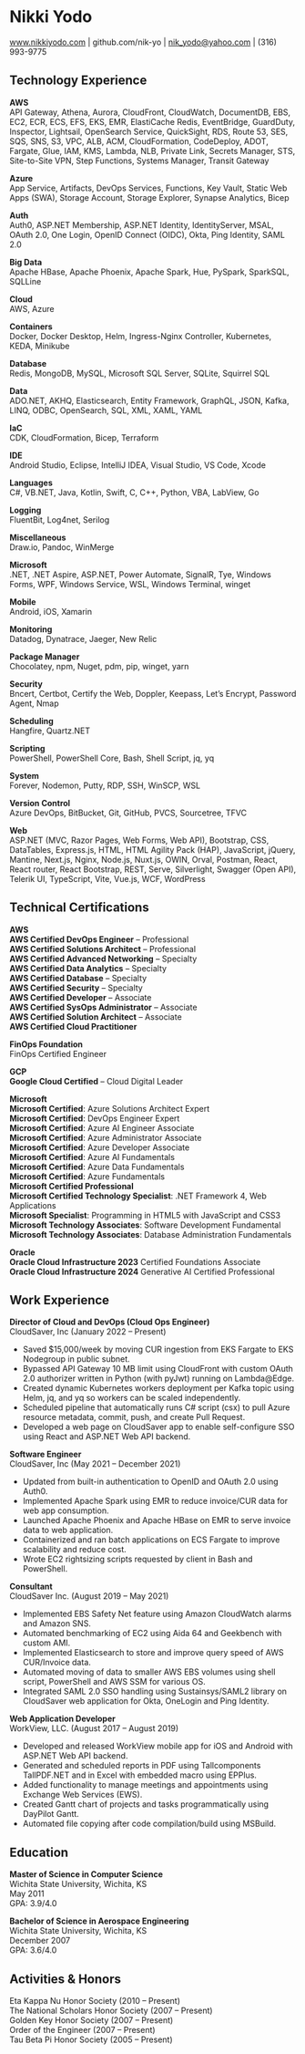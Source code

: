 # Nikki Yodo

www.nikkiyodo.com | github.com/nik-yo | nik_yodo@yahoo.com | (316) 993-9775

## Technology Experience
**AWS**\
API Gateway, Athena, Aurora, CloudFront, CloudWatch, DocumentDB, EBS, EC2, ECR, ECS, EFS, EKS, EMR, ElastiCache Redis, EventBridge, GuardDuty, Inspector, Lightsail, OpenSearch Service, QuickSight, RDS, Route 53, SES, SQS, SNS, S3, VPC, ALB, ACM, CloudFormation, CodeDeploy, ADOT, Fargate, Glue, IAM, KMS, Lambda, NLB, Private Link, Secrets Manager, STS, Site-to-Site VPN, Step Functions, Systems Manager, Transit Gateway

**Azure**\
App Service, Artifacts, DevOps Services, Functions, Key Vault, Static Web Apps (SWA), Storage Account, Storage Explorer, Synapse Analytics, Bicep

**Auth**\
Auth0, ASP.NET Membership, ASP.NET Identity, IdentityServer, MSAL, OAuth 2.0, One Login, OpenID Connect (OIDC), Okta, Ping Identity, SAML 2.0

**Big Data**\
Apache HBase, Apache Phoenix, Apache Spark, Hue, PySpark, SparkSQL, SQLLine

**Cloud**\
AWS, Azure

**Containers**\
Docker, Docker Desktop, Helm, Ingress-Nginx Controller, Kubernetes, KEDA, Minikube

**Database**\
Redis, MongoDB, MySQL, Microsoft SQL Server, SQLite, Squirrel SQL

**Data**\
ADO.NET, AKHQ, Elasticsearch, Entity Framework, GraphQL, JSON, Kafka, LINQ, ODBC, OpenSearch, SQL, XML, XAML, YAML

**IaC**\
CDK, CloudFormation, Bicep, Terraform

**IDE**\
Android Studio, Eclipse, IntelliJ IDEA, Visual Studio, VS Code, Xcode

**Languages**\
C#, VB.NET, Java, Kotlin, Swift, C, C++, Python, VBA, LabView, Go

**Logging**\
FluentBit, Log4net, Serilog

**Miscellaneous**\
Draw.io, Pandoc, WinMerge

**Microsoft**\
.NET, .NET Aspire, ASP.NET, Power Automate, SignalR, Tye, Windows Forms, WPF, Windows Service, WSL, Windows Terminal, winget

**Mobile**\
Android, iOS, Xamarin

**Monitoring**\
Datadog, Dynatrace, Jaeger, New Relic

**Package Manager**\
Chocolatey, npm, Nuget, pdm, pip, winget, yarn

**Security**\
Bncert, Certbot, Certify the Web, Doppler, Keepass, Let’s Encrypt, Password Agent, Nmap

**Scheduling**\
Hangfire, Quartz.NET

**Scripting**\
PowerShell, PowerShell Core, Bash, Shell Script, jq, yq

**System**\
Forever, Nodemon, Putty, RDP, SSH, WinSCP, WSL

**Version Control**\
Azure DevOps, BitBucket, Git, GitHub, PVCS, Sourcetree, TFVC

**Web**\
ASP.NET (MVC, Razor Pages, Web Forms, Web API), Bootstrap, CSS, DataTables, Express.js, HTML, HTML Agility Pack (HAP), JavaScript, jQuery, Mantine, Next.js, Nginx, Node.js, Nuxt.js, OWIN, Orval, Postman, React, React router, React Bootstrap, REST, Serve, Silverlight, Swagger (Open API), Telerik UI, TypeScript, Vite, Vue.js, WCF, WordPress

## Technical Certifications
**AWS**\
**AWS Certified DevOps Engineer** – Professional\
**AWS Certified Solutions Architect** – Professional\
**AWS Certified Advanced Networking** – Specialty\
**AWS Certified Data Analytics** – Specialty\
**AWS Certified Database** – Specialty\
**AWS Certified Security** – Specialty\
**AWS Certified Developer** – Associate\
**AWS Certified SysOps Administrator** – Associate\
**AWS Certified Solution Architect** – Associate\
**AWS Certified Cloud Practitioner**

**FinOps Foundation**\
FinOps Certified Engineer

**GCP**\
**Google Cloud Certified** – Cloud Digital Leader

**Microsoft**\
**Microsoft Certified**: Azure Solutions Architect Expert\
**Microsoft Certified**: DevOps Engineer Expert\
**Microsoft Certified**: Azure AI Engineer Associate\
**Microsoft Certified**: Azure Administrator Associate\
**Microsoft Certified**: Azure Developer Associate\
**Microsoft Certified**: Azure AI Fundamentals\
**Microsoft Certified**: Azure Data Fundamentals\
**Microsoft Certified**: Azure Fundamentals\
**Microsoft Certified Professional**\
**Microsoft Certified Technology Specialist**: .NET Framework 4, Web Applications\
**Microsoft Specialist**: Programming in HTML5 with JavaScript and CSS3\
**Microsoft Technology Associates**: Software Development Fundamental\
**Microsoft Technology Associates**: Database Administration Fundamentals

**Oracle**\
**Oracle Cloud Infrastructure 2023** Certified Foundations Associate\
**Oracle Cloud Infrastructure 2024** Generative AI Certified Professional

## Work Experience

**Director of Cloud and DevOps (Cloud Ops Engineer)**\
CloudSaver, Inc (January 2022 – Present)
-	Saved $15,000/week by moving CUR ingestion from EKS Fargate to EKS Nodegroup in public subnet.
-	Bypassed API Gateway 10 MB limit using CloudFront with custom OAuth 2.0 authorizer written in Python (with pyJwt) running on Lambda@Edge.
-	Created dynamic Kubernetes workers deployment per Kafka topic using Helm, jq, and yq so workers can be scaled independently.
-	Scheduled pipeline that automatically runs C# script (csx) to pull Azure resource metadata, commit, push, and create Pull Request.
-	Developed a web page on CloudSaver app to enable self-configure SSO using React and ASP.NET Web API backend.

**Software Engineer**\
CloudSaver, Inc (May 2021 – December 2021)
-	Updated from built-in authentication to OpenID and OAuth 2.0 using Auth0.
-	Implemented Apache Spark using EMR to reduce invoice/CUR data for web app consumption.
-	Launched Apache Phoenix and Apache HBase on EMR to serve invoice data to web application.
-	Containerized and ran batch applications on ECS Fargate to improve scalability and reduce cost.
-	Wrote EC2 rightsizing scripts requested by client in Bash and PowerShell.

**Consultant**\
CloudSaver Inc. (August 2019 – May 2021)
- Implemented EBS Safety Net feature using Amazon CloudWatch alarms and Amazon SNS.
-	Automated benchmarking of EC2 using Aida 64 and Geekbench with custom AMI.
-	Implemented Elasticsearch to store and improve query speed of AWS CUR/Invoice data.
-	Automated moving of data to smaller AWS EBS volumes using shell script, PowerShell and AWS SSM for various OS.
-	Integrated SAML 2.0 SSO handling using Sustainsys/SAML2 library on CloudSaver web application for Okta, OneLogin and Ping Identity.

**Web Application Developer**\
WorkView, LLC. (August 2017 – August 2019)
-	Developed and released WorkView mobile app for iOS and Android with ASP.NET Web API backend.
-	Generated and scheduled reports in PDF using Tallcomponents TallPDF.NET and in Excel with embedded macro using EPPlus.
-	Added functionality to manage meetings and appointments using Exchange Web Services (EWS).
-	Created Gantt chart of projects and tasks programmatically using DayPilot Gantt.
-	Automated file copying after code compilation/build using MSBuild.

## Education
**Master of Science in Computer Science**\
Wichita State University, Wichita, KS\
May 2011\
GPA: 3.9/4.0

**Bachelor of Science in Aerospace Engineering**\
Wichita State University, Wichita, KS\
December 2007\
GPA: 3.6/4.0

## Activities & Honors
Eta Kappa Nu Honor Society (2010 – Present)\
The National Scholars Honor Society (2007 – Present)\
Golden Key Honor Society (2007 – Present)\
Order of the Engineer (2007 – Present)\
Tau Beta Pi Honor Society (2005 – Present)